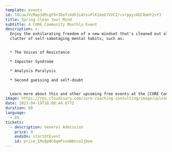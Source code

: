 ```yaml
---
template: events
id: TACuwJVcMap3dRcgF9+I6efsXdh3iAYsvPlK16e67VVCZ/cxrppyz6QC8mHY2sY3
title: Spring Clean Your Mind
subtitle: A CORE Community Monthly Event
description: >-
  E﻿njoy the exhilarating freedom of a new mindset that's cleaned out all the
  clutter of self-sabotaging mental habits, such as: 


  * The Voices of Resistance

  * I﻿mposter Syndrome

  * A﻿nalysis Paralysis

  * S﻿econd guessing and self-doubt


  L﻿earn more about this and other upcoming free events at the [CORE Community event page](core-learning-services.org/community).
image: https://res.cloudinary.com/core-coaching-consulting/image/upload/v1668858959/CORE_Community_Logo_V1_g766j3.png
date: 2023-04-19T16:00:44.677Z
duration: 60
language:
  - EN
tickets:
  - description: General Admission
    price: 0
    endsOn: startOfEvent
    id: price_1MsBpNC6qmFvoaW6ncoIjDwe
---
```

